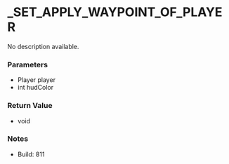 # _SET_APPLY_WAYPOINT_OF_PLAYER

No description available.

### Parameters
* Player player
* int hudColor

### Return Value
* void

### Notes
* Build: 811

